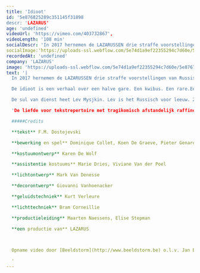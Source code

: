```yaml
---
title: 'Idioot'
id: '5e876825289c351145f31898
descr: 'LAZARUS'
age: 'undefined'
videoUrl: 'https://vimeo.com/403732867',
videoLength: '108 min'
socialDescr: 'In 2017 hernemen de LAZARUSSEN drie straffe voorstellingen van Russische schrijvers onder de noemer ‘De Russen komen!’: Oblomow, Idioot en Karamazow. Eén keer Gontsjarow, twee keer Dostojewski. Drie joekels van romans met een serieuze staat van dienst. De idioot is een verhaal over een halve gare. Een kwibus. Een rare.Een prins, maar niet in de betekenis van koningszoon.De sul van dienst heet Lev Mysjkin. Lev is het Russisch voor leeuw. Zoals Leo. Lev, Leo. Leeuw. En Mysj is het Russisch voor muis. Lev Mysjkin. Leo Muysmans. Rare held. Een zieke held. Maar ook een heldere zieke. Een leeuw met een muizenhart. - Sukkel. Een muis met een leeuwenhart. - Maar hij is zo lief! Een man uit minstens twee stukken. Wat heeft die Lev Mysjkin? Lef, misschien? - Idioot.'
socialImage:'https://uploads-ssl.webflow.com/5e74d1a9ef22355294c7d60e/5e876704aac6707b6a4ac5b4_LAZARUS_Idioot_1%20(c)%20RaymondMallentjer%20kopie.jpg'
recordedAt: 'undefined'
company: 'LAZARUS'
image: 'https://uploads-ssl.webflow.com/5e74d1a9ef22355294c7d60e/5e876704aac6707b6a4ac5b4_LAZARUS_Idioot_1%20(c)%20RaymondMallentjer%20kopie.jpg'
text: '|
  In 2017 hernemen de LAZARUSSEN drie straffe voorstellingen van Russische schrijvers onder de noemer ‘De Russen komen!’: Oblomow, Idioot en Karamazow. Eén keer Gontsjarow, twee keer Dostojewski. Drie joekels van romans met een serieuze staat van dienst.

  De idioot is een verhaal over een halve gare. Een kwibus. Een rare.Een prins, maar niet in de betekenis van koningszoon.

  De sul van dienst heet Lev Mysjkin. Lev is het Russisch voor leeuw. Zoals Leo. Lev, Leo. Leeuw. En Mysj is het Russisch voor muis. Lev Mysjkin. Leo Muysmans. Rare held. Een zieke held. Maar ook een heldere zieke. Een leeuw met een muizenhart. - Sukkel. Een muis met een leeuwenhart. - Maar hij is zo lief! Een man uit minstens twee stukken. Wat heeft die Lev Mysjkin? Lef, misschien? - Idioot.

  'De liefde voor tekstrepertoire met tragikomisch afstandelijk raffinement tot bij de toeschouwer krijgen, het is LAZARUS die ons blijft verrassen in die formule.' - Liv Laveyne, De Standaard 4\*

  #####Credits

  **tekst** F.M. Dostojevski

  **bewerking en spel** Dominique Collet, Koen De Graeve, Pieter Genard, Günther Lesage , Ryszard Turbiasz, Charlotte Vandermeersch

  **kostuumontwerp** Karen De Wolf

  **assistentie kostuums** Marie Dries, Viviane Van der Poel

  **lichtontwerp** Mark Van Denesse

  **decorontwerp** Giovanni Vanhoenacker

  **geluidstechniek** Kurt Verleure

  **lichttechniek** Bram Corneillie

  **productieleiding** Maarten Naessens, Elise Stepman

  **een productie van** LAZARUS

  ‍

  Opname video door [Beeldstorm](http://www.beeldstorm.be) o.l.v. Jan Bosteels  

  ‍'
---
```

